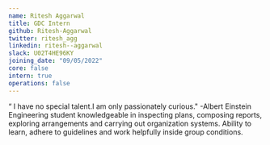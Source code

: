 ```yaml
---
name: Ritesh Aggarwal
title: GDC Intern
github: Ritesh-Aggarwal
twitter: ritesh_agg
linkedin: ritesh--aggarwal
slack: U02T4HE96KY
joining_date: "09/05/2022"
core: false
intern: true
operations: false
---
```


“ I have no special talent.I am only passionately curious." -Albert Einstein
Engineering student knowledgeable in inspecting plans, composing reports, exploring arrangements and carrying out organization systems. Ability to learn, adhere to guidelines and work helpfully inside group conditions.
